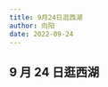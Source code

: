 ```yaml
---
title: 9月24日逛西湖
author: 向阳
date: 2022-09-24
---
```


## 9 月 24 日逛西湖

<ImageWrap
  src="/images/essay/westLake/westLake6.jpeg"
  alt="西湖"
  desc="看西湖的视角之一"
/>

<ImageWrap
  src="/images/essay/westLake/westLake7.jpeg"
  alt="西湖"
  desc="西湖边上的柳树"
/>

<ImageWrap
  src="/images/essay/westLake/westLake8.jpeg"
  alt="打伞的小姑娘"
  desc="路上遇到的一个打伞遮阳的小姑娘，伞上边写的是：“天青色等烟雨，而我在等你~”"
/>

<ImageWrap
  src="/images/essay/westLake/westLake9.jpeg"
  alt="西湖,鱼"
  desc="西湖某一角的鱼群，可能对密集恐惧症患者不太友好，因为真的很多，而且还不怕人的。"
/>

<ImageWrap
  src="/images/essay/westLake/westLake10.jpeg"
  alt="苏堤"
  desc="西湖边上的苏堤。其实逛苏堤已经不是一次两次了，之前也有拍过，但是都是等人少的时候排的，少了些人气。后来被师父看到图片时问到怎么没有人，那时候我就觉得，在拍照景色的时候不一定要把人的元素剔除，增加些人气或许更好。"
/>

<ImageWrap
  src="/images/essay/westLake/westLake11.jpeg"
  alt="西湖, 花巷观鱼"
  desc="花巷观鱼"
/>

<ImageWrap
  src="/images/essay/westLake/westLake12.jpeg"
  alt="西湖, 花巷观鱼"
  desc="花巷观鱼"
/>

<ImageWrap
  src="/images/essay/westLake/westLake13.jpeg"
  alt="西湖"
  desc="绿堤边上，西湖边的石板上，对着湖面排下的。看的久了，发小跟我说，怪不得一个人在海上飘荡会疯掉。"
/>

<ImageWrap
  src="/images/essay/westLake/westLake14.jpeg"
  alt="彼岸花"
  desc="绿堤边上拍到的。它的学名是“石蒜”，大家或许不熟悉；但是“彼岸花”这个名字大家肯定都听过，他还有跟多其他的名字，比如：曼珠沙华、龙爪花、天涯花、一支箭等等。"
/>

<ImageWrap
  src="/images/essay/westLake/westLake4.jpeg"
  alt="雷峰塔"
  desc="西湖边上的雷峰塔，现在的雷峰塔已经不是《白蛇传》里看到的样子了。之前的雷峰塔只剩一个塔基，现在外边看到的是新建的。"
/>

<ImageWrap
  src="/images/essay/westLake/westLake3.jpeg"
  alt="西湖边上林子里的一个小湖"
  desc="西湖边上林子里的一个小湖"
/>

<ImageWrap
  src="/images/essay/westLake/westLake1.jpeg"
  alt="西湖边上林子里的一个小湖"
  desc="西湖边上林子里的一个小湖"
/>
<ImageWrap
  src="/images/essay/westLake/westLake2.jpeg"
  alt="西湖边上林子里的一个小湖"
  desc="西湖边上林子里的一个小湖，里边有很多长得很好的鲤鱼，可惜排不清。"
/>

<Back />
<Plum />
